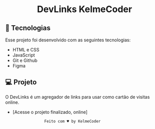 <h1 align="center"> DevLinks KelmeCoder </h1>



## 🚀 Tecnologias

Esse projeto foi desenvolvido com as seguintes tecnologias:

- HTML e CSS
- JavaScript
- Git e Github
- Figma

## 💻 Projeto

O DevLinks é um agregador de links para usar como cartão de visitas online.

- [Acesse o projeto finalizado, online] <a href="(https://KelmeCoder.github.io/DevLinks)" target="blank"></a>

                    Feito com ♥ by KelmeCoder
